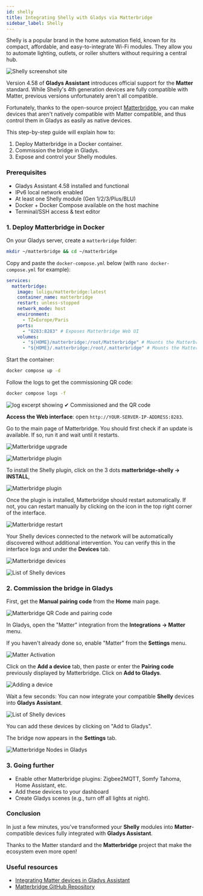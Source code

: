 ```yaml
---
id: shelly
title: Integrating Shelly with Gladys via Matterbridge
sidebar_label: Shelly
---
```


Shelly is a popular brand in the home automation field, known for its compact, affordable, and easy-to-integrate Wi-Fi modules. They allow you to automate lighting, outlets, or roller shutters without requiring a central hub.

![Shelly screenshot site](../../static/img/docs/en/configuration/shelly/0-shelly-intro.jpg)

Version 4.58 of **Gladys Assistant** introduces official support for the **Matter** standard. While Shelly's 4th generation devices are fully compatible with Matter, previous versions unfortunately aren't all compatible.

Fortunately, thanks to the open-source project [Matterbridge](https://github.com/luligu/matterbridge), you can make devices that aren't natively compatible with Matter compatible, and thus control them in Gladys as easily as native devices.

This step-by-step guide will explain how to:

1. Deploy Matterbridge in a Docker container.
2. Commission the bridge in Gladys.
3. Expose and control your Shelly modules.

### Prerequisites

- Gladys Assistant 4.58 installed and functional
- IPv6 local network enabled
- At least one Shelly module (Gen 1/2/3/Plus/BLU)
- Docker + Docker Compose available on the host machine
- Terminal/SSH access & text editor

### 1. Deploy Matterbridge in Docker

On your Gladys server, create a `matterbridge` folder:

```bash
mkdir ~/matterbridge && cd ~/matterbridge
```

Copy and paste the `docker-compose.yml` below (with `nano docker-compose.yml` for example):

```yaml
services:
  matterbridge:
    image: luligu/matterbridge:latest
    container_name: matterbridge
    restart: unless-stopped
    network_mode: host
    environment:
      - TZ=Europe/Paris
    ports:
      - "8283:8283" # Exposes Matterbridge Web UI
    volumes:
      - "${HOME}/matterbridge:/root/Matterbridge" # Mounts the Matterbridge plugin directory
      - "${HOME}/.matterbridge:/root/.matterbridge" # Mounts the Matterbridge storage directory
```

Start the container:

```bash
docker compose up -d
```

Follow the logs to get the commissioning QR code:

```bash
docker compose logs -f
```

![log excerpt showing `✔ Commissioned` and the QR code](../../static/img/docs/en/configuration/shelly/1-matterbridge-logs.png)

**Access the Web interface**: open `http://YOUR-SERVER-IP-ADDRESS:8283`.

Go to the main page of Matterbridge. You should first check if an update is available. If so, run it and wait until it restarts.

![Matterbridge upgrade](../../static/img/docs/en/configuration/shelly/2-matterbridge-upgrade.png)

![Matterbridge plugin](../../static/img/docs/en/configuration/shelly/3-matterbridge-up-to-date.png)

To install the Shelly plugin, click on the 3 dots **matterbridge-shelly → INSTALL**,

![Matterbridge plugin](../../static/img/docs/en/configuration/shelly/4-matterbridge-plugin.png)

Once the plugin is installed, Matterbridge should restart automatically. If not, you can restart manually by clicking on the icon in the top right corner of the interface.

![Matterbridge restart](../../static/img/docs/en/configuration/shelly/5-matterbridge-shelly-install.png)

Your Shelly devices connected to the network will be automatically discovered without additional intervention. You can verify this in the interface logs and under the **Devices** tab.

![Matterbridge devices](../../static/img/docs/en/configuration/shelly/6-matterbridge-shelly-discover.png)

![List of Shelly devices](../../static/img/docs/en/configuration/shelly/7-matterbridge-shelly-devices-list.png)

### 2. Commission the bridge in Gladys

First, get the **Manual pairing code** from the **Home** main page.

![Matterbridge QR Code and pairing code](../../static/img/docs/en/configuration/shelly/8-matterbridge-pairing-code.png)

In Gladys, open the "Matter" integration from the **Integrations → Matter** menu.

If you haven't already done so, enable "Matter" from the **Settings** menu.

![Matter Activation](../../static/img/docs/en/configuration/shelly/9-mattebridge-gladys-activate-matter.png)

Click on the **Add a device** tab, then paste or enter the **Pairing code** previously displayed by Matterbridge. Click on **Add to Gladys**.

![Adding a device](../../static/img/docs/en/configuration/shelly/10-matterbridge-pair.png)

Wait a few seconds: You can now integrate your compatible **Shelly** devices into **Gladys Assistant**.

![List of Shelly devices](../../static/img/docs/en/configuration/shelly/11-matterbridge-gladys-list-devices.png)

You can add these devices by clicking on "Add to Gladys".

The bridge now appears in the **Settings** tab.

![Matterbridge Nodes in Gladys](../../static/img/docs/en/configuration/shelly/12-matterbridge-nodes.png)

### 3. Going further

- Enable other Matterbridge plugins: Zigbee2MQTT, Somfy Tahoma, Home Assistant, etc.
- Add these devices to your dashboard
- Create Gladys scenes (e.g., turn off all lights at night).

### Conclusion

In just a few minutes, you've transformed your **Shelly** modules into **Matter**-compatible devices fully integrated with **Gladys Assistant**.

Thanks to the Matter standard and the **Matterbridge** project that make the ecosystem even more open!

### Useful resources

- [Integrating Matter devices in Gladys Assistant](/docs/integrations/matter/)
- [Matterbridge GitHub Repository](https://github.com/luligu/matterbridge)
